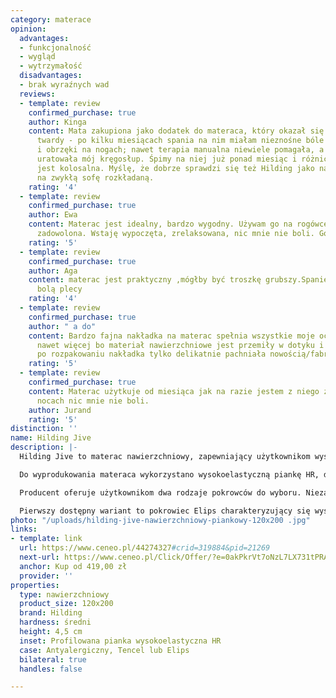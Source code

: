 ```yaml
---
category: materace
opinion:
  advantages:
  - funkcjonalność
  - wygląd
  - wytrzymałość
  disadvantages:
  - brak wyraźnych wad
  reviews:
  - template: review
    confirmed_purchase: true
    author: Kinga
    content: Mata zakupiona jako dodatek do materaca, który okazał się dla nas za
      twardy - po kilku miesiącach spania na nim miałam nieznośne bóle kręgosłupa
      i obrzęki na nogach; nawet terapia manualna niewiele pomagała, a ta mata dosłownie
      uratowała mój kręgosłup. Śpimy na niej już ponad miesiąc i różnica w komforcie
      jest kolosalna. Myślę, że dobrze sprawdzi się też Hilding jako nakładka do spania
      na zwykłą sofę rozkładaną.
    rating: '4'
  - template: review
    confirmed_purchase: true
    author: Ewa
    content: Materac jest idealny, bardzo wygodny. Używam go na rogówce i jestem bardzo
      zadowolona. Wstaję wypoczęta, zrelaksowana, nic mnie nie boli. Gorąco polecam
    rating: '5'
  - template: review
    confirmed_purchase: true
    author: Aga
    content: materac jest praktyczny ,mógłby być troszkę grubszy.Spanie super , nie
      bolą plecy
    rating: '4'
  - template: review
    confirmed_purchase: true
    author: " a do"
    content: Bardzo fajna nakładka na materac spełnia wszystkie moje oczekiwania a
      nawet więcej bo materiał nawierzchniowe jest przemiły w dotyku i co najważniejsze
      po rozpakowaniu nakładka tylko delikatnie pachniała nowością/fabryką. POLECAM!
    rating: '5'
  - template: review
    confirmed_purchase: true
    content: Materac użytkuje od miesiąca jak na razie jestem z niego zadowolony po
      nocach nic mnie nie boli.
    author: Jurand
    rating: '5'
distinction: ''
name: Hilding Jive
description: |-
  Hilding Jive to materac nawierzchniowy, zapewniający użytkownikom wysoki komfort podczas stosowania. Jest eleganckim i praktycznym dodatkiem do materaca głównego. Model Jive pełni funkcję ochronną podłoża podstawowego, a dodatkowa warstwa pianki czyni odpoczynek jeszcze bardziej wygodnym.

  Do wyprodukowania materaca wykorzystano wysokoelastyczną piankę HR, dzięki której jest on miękki i sprężysty. Otwartokomórkowa struktura wspomnianej pianki zapewnia odprowadzanie wilgoci i prawidłową cyrkulację powietrza, która wydłuża trwałość produktu oraz odpowiada za wysoki poziom higieny snu. Model Jive został zaprojektowany do użytku dwustronnego, co dodatkowo wydłuża czas jego wykorzystania. Dzięki wyżej wymienionym właściwościom materac Jive 120 x 200 może okazać się inwestycją na długie lata.

  Producent oferuje użytkownikom dwa rodzaje pokrowców do wyboru. Niezależnie od ostatecznej decyzji użytkownika - obydwa modele należy poddawać odpowiedniej pielęgnacji i prać w temperaturze nie większej niż 60°C.

  Pierwszy dostępny wariant to pokrowiec Elips charakteryzujący się wysoką elastycznością. Taka właściwość sprawia, że niemal idealnie dopasowuje się on do sylwetki użytkownika na całej powierzchni materaca. Pokrowiec Elips zapewnia komfortowy i spokojny sen przez cały okres użytkowania materaca. Drugim modelem zaproponowanym przez producenta jest pokrowiec Tencel. To okrycie o właściwościach bakteriobójczych. Dodatkowo pokrowiec Tencel doskonale radzi sobie z odprowadzaniem wilgoci z materaca, a jego włókna są bardzo delikatne i nie podrażniają skóry. Doskonale sprawdzi się więc dla alergików, gwarantując im zdrowy i głęboki sen.
photo: "/uploads/hilding-jive-nawierzchniowy-piankowy-120x200 .jpg"
links:
- template: link
  url: https://www.ceneo.pl/44274327#crid=319884&pid=21269
  next-url: https://www.ceneo.pl/Click/Offer/?e=0akPkrVt7oNzL7LX731tPRASj9aIbANYqH8p3LqvLGLfYG_HA5sTChEzZY14qSWEgcJl6hmuRdN-9gCxGxGU-QRkHusAP36J8tBOyj34MhAWV2-XD-7bysonTAnCuIGrWtjMqHf2Mdfh52byKcuVCxu1VWHcdTnnuQ12ZLW_1VJZvxdQqhWy6orfntcM3BqLpVBMwlkFDd3mr3KDRqqouP_F5Wh_f6kjpVBMwlkFDd2lUEzCWQUN3YLauFiqziP8DqJNC5Rrue8V0LO69I-9AbndXUQJq5QzbhdnhxGRhOnqCAXDSC-aNHc_xO-aT0M2CwW4N9z1O-InaD9EALeSztJTirvIFvN3&a=2&rc=notset
  anchor: Kup od 419,00 zł
  provider: ''
properties:
  type: nawierzchniowy
  product_size: 120x200
  brand: Hilding
  hardness: średni
  height: 4,5 cm
  inset: Profilowana pianka wysokoelastyczna HR
  case: Antyalergiczny, Tencel lub Elips
  bilateral: true
  handles: false

---
```

